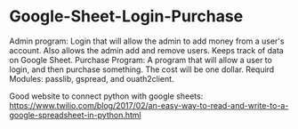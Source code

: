 # Google-Sheet-Login-Purchase
Admin program:
Login that will allow the admin to add money from a user's account. Also allows the admin add and remove users. Keeps track of data on Google Sheet.
Purchase Program:
A program that will allow a user to login, and then purchase something. The cost will be one dollar.
Requird Modules:
passlib,
gspread,
and
ouath2client.

Good website to connect python with google sheets: https://www.twilio.com/blog/2017/02/an-easy-way-to-read-and-write-to-a-google-spreadsheet-in-python.html
